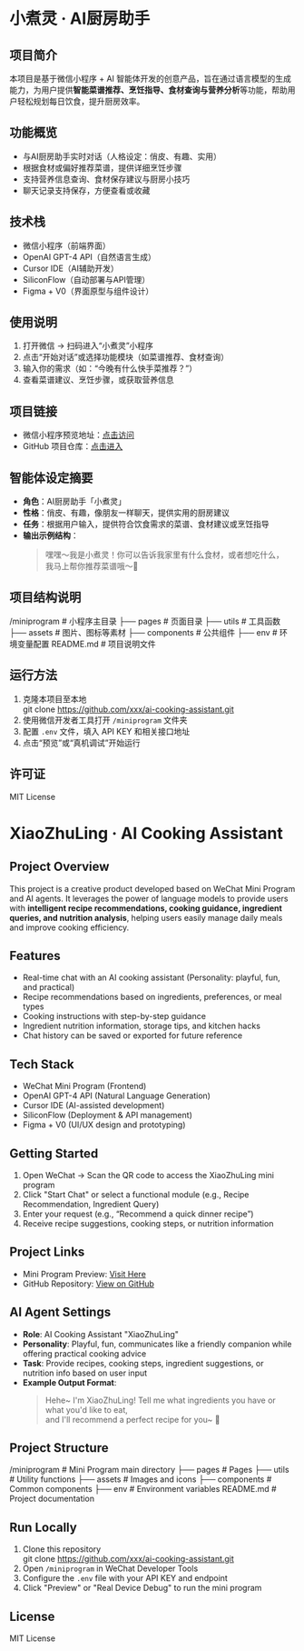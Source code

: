 # 小煮灵 · AI厨房助手

## 项目简介
本项目是基于微信小程序 + AI 智能体开发的创意产品，旨在通过语言模型的生成能力，为用户提供**智能菜谱推荐、烹饪指导、食材查询与营养分析**等功能，帮助用户轻松规划每日饮食，提升厨房效率。

## 功能概览
- 与AI厨房助手实时对话（人格设定：俏皮、有趣、实用）
- 根据食材或偏好推荐菜谱，提供详细烹饪步骤
- 支持营养信息查询、食材保存建议与厨房小技巧
- 聊天记录支持保存，方便查看或收藏

## 技术栈
- 微信小程序（前端界面）
- OpenAI GPT-4 API（自然语言生成）
- Cursor IDE（AI辅助开发）
- SiliconFlow（自动部署与API管理）
- Figma + V0（界面原型与组件设计）

## 使用说明
1. 打开微信 → 扫码进入“小煮灵”小程序  
2. 点击“开始对话”或选择功能模块（如菜谱推荐、食材查询）  
3. 输入你的需求（如：“今晚有什么快手菜推荐？”）  
4. 查看菜谱建议、烹饪步骤，或获取营养信息  

## 项目链接
- 微信小程序预览地址：[点击访问](https://example.miniapp.com)
- GitHub 项目仓库：[点击进入](https://github.com/xxx/ai-cooking-assistant)

## 智能体设定摘要
- **角色**：AI厨房助手「小煮灵」  
- **性格**：俏皮、有趣，像朋友一样聊天，提供实用的厨房建议  
- **任务**：根据用户输入，提供符合饮食需求的菜谱、食材建议或烹饪指导  
- **输出示例结构**：  
  > 嘿嘿～我是小煮灵！你可以告诉我家里有什么食材，或者想吃什么，  
  > 我马上帮你推荐菜谱哦～🍳  

## 项目结构说明
/miniprogram # 小程序主目录
├── pages # 页面目录
├── utils # 工具函数
├── assets # 图片、图标等素材
├── components # 公共组件
├── env # 环境变量配置
README.md # 项目说明文件

## 运行方法
1. 克隆本项目至本地  
git clone https://github.com/xxx/ai-cooking-assistant.git
2. 使用微信开发者工具打开 `/miniprogram` 文件夹  
3. 配置 `.env` 文件，填入 API KEY 和相关接口地址  
4. 点击“预览”或“真机调试”开始运行  

## 许可证
MIT License

# XiaoZhuLing · AI Cooking Assistant

## Project Overview
This project is a creative product developed based on WeChat Mini Program and AI agents. It leverages the power of language models to provide users with **intelligent recipe recommendations, cooking guidance, ingredient queries, and nutrition analysis**, helping users easily manage daily meals and improve cooking efficiency.

## Features
- Real-time chat with an AI cooking assistant (Personality: playful, fun, and practical)
- Recipe recommendations based on ingredients, preferences, or meal types
- Cooking instructions with step-by-step guidance
- Ingredient nutrition information, storage tips, and kitchen hacks
- Chat history can be saved or exported for future reference

## Tech Stack
- WeChat Mini Program (Frontend)
- OpenAI GPT-4 API (Natural Language Generation)
- Cursor IDE (AI-assisted development)
- SiliconFlow (Deployment & API management)
- Figma + V0 (UI/UX design and prototyping)

## Getting Started
1. Open WeChat → Scan the QR code to access the XiaoZhuLing mini program  
2. Click "Start Chat" or select a functional module (e.g., Recipe Recommendation, Ingredient Query)  
3. Enter your request (e.g., “Recommend a quick dinner recipe”)  
4. Receive recipe suggestions, cooking steps, or nutrition information  

## Project Links
- Mini Program Preview: [Visit Here](https://example.miniapp.com)
- GitHub Repository: [View on GitHub](https://github.com/xxx/ai-cooking-assistant)

## AI Agent Settings
- **Role**: AI Cooking Assistant "XiaoZhuLing"  
- **Personality**: Playful, fun, communicates like a friendly companion while offering practical cooking advice  
- **Task**: Provide recipes, cooking steps, ingredient suggestions, or nutrition info based on user input  
- **Example Output Format**:  
  > Hehe~ I'm XiaoZhuLing! Tell me what ingredients you have or what you'd like to eat,  
  > and I'll recommend a perfect recipe for you~ 🍳  

## Project Structure
/miniprogram # Mini Program main directory
├── pages # Pages
├── utils # Utility functions
├── assets # Images and icons
├── components # Common components
├── env # Environment variables
README.md # Project documentation

## Run Locally
1. Clone this repository  
git clone https://github.com/xxx/ai-cooking-assistant.git
2. Open `/miniprogram` in WeChat Developer Tools  
3. Configure the `.env` file with your API KEY and endpoint  
4. Click "Preview" or "Real Device Debug" to run the mini program  

## License
MIT License
